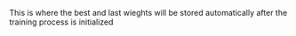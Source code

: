 This is where the best and last wieghts will be stored automatically after the training process is initialized  
